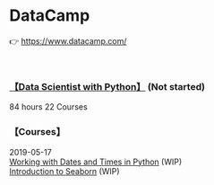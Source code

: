 # DataCamp
:point_right: https://www.datacamp.com/

<br>
 
### [【Data Scientist with Python】](https://www.datacamp.com/tracks/data-scientist-with-python) (Not started)  
84 hours 22 Courses

### 【Courses】  
2019-05-17  
[Working with Dates and Times in Python](https://www.datacamp.com/courses/working-with-dates-and-times-in-python) (WIP)  
[Introduction to Seaborn](https://www.datacamp.com/courses/introduction-to-seaborn) (WIP)  




